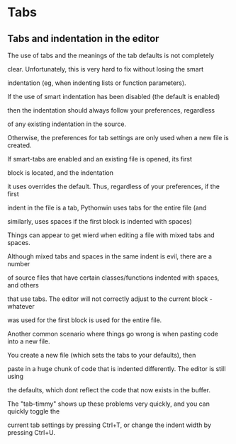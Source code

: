 # Tabs


## Tabs and indentation in the editor

The use of tabs and the meanings of the tab defaults is not completely 

clear\.  Unfortunately, this is very hard to fix without losing the smart 

indentation \(eg, when indenting lists or function parameters\)\. 

If the use of smart indentation has been disabled \(the default is enabled\) 

then the indentation should always follow your preferences, regardless 

of any existing indentation in the source\. 

 

Otherwise, the preferences for tab settings are only used when a new file is created\. 

If smart-tabs are enabled and an existing file is opened, its first 

block is located, and the indentation 

it uses overrides the default\.  Thus, regardless of your preferences, if the first 

indent in the file is a tab, Pythonwin uses tabs for the entire file \(and 

similarly, uses spaces if the first block is indented with spaces\) 

 

Things can appear to get wierd when editing a file with mixed tabs and spaces\. 

Although mixed tabs and spaces in the same indent is evil, there are a number 

of source files that have certain classes/functions indented with spaces, and others 

that use tabs\.  The editor will not correctly adjust to the current block - whatever 

was used for the first block is used for the entire file\. 

 

Another common scenario where things go wrong is when pasting code into a new file\. 

You create a new file \(which sets the tabs to your defaults\), then 

paste in a huge chunk of code that is indented differently\.  The editor is still using 

the defaults, which dont reflect the code that now exists in the buffer\. 

 

The "tab-timmy" shows up these problems very quickly, and you can quickly toggle the 

current tab settings by pressing Ctrl\+T, or change the indent width by pressing Ctrl\+U\.
